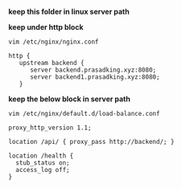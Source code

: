 **keep this folder in linux server path**

**keep under http block**
```
vim /etc/nginx/nginx.conf
```
```
http {
   upstream backend {
      server backend.prasadking.xyz:8080; 
      server backend1.prasadking.xyz:8080;
   }
```

**keep the below block in server path**
```
vim /etc/nginx/default.d/load-balance.conf
```
```
proxy_http_version 1.1;

location /api/ { proxy_pass http://backend/; }

location /health {
  stub_status on;
  access_log off;
}
```